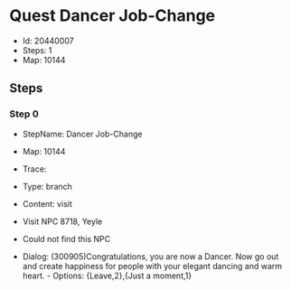 # Quest Dancer Job-Change

- Id: 20440007
- Steps: 1
- Map: 10144

## Steps

### Step 0
- StepName:  Dancer Job-Change
- Map:  10144
- Trace:  
- Type:  branch
- Content:  visit
- Visit NPC 8718, Yeyle

- Could not find this NPC
- Dialog: (300905)Congratulations, you are now a Dancer. Now go out and create happiness for people with your elegant dancing and warm heart. - Options: {Leave,2},{Just a moment,1}


